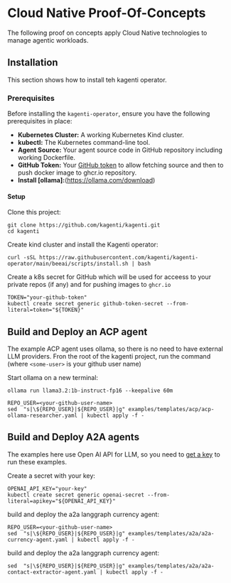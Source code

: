 # Cloud Native Proof-Of-Concepts

The following proof on concepts apply Cloud Native technologies to manage agentic workloads.

## Installation

This section shows how to install teh kagenti operator.

### Prerequisites

Before installing the `kagenti-operator`, ensure you have the following prerequisites in place:

* **Kubernetes Cluster:** A working Kubernetes Kind cluster.
* **kubectl:** The Kubernetes command-line tool.
* **Agent Source:** Your agent source code in GitHub repository including working Dockerfile.
* **GitHub Token:** Your [GitHub token](https://docs.github.com/en/authentication/keeping-your-account-and-data-secure/managing-your-personal-access-tokens#creating-a-personal-access-token-classic) to allow fetching source and then to push docker image to ghcr.io repository. 
* **Install [ollama]:**(https://ollama.com/download)


####  Setup

Clone this project:

```shell
git clone https://github.com/kagenti/kagenti.git
cd kagenti
```

Create kind cluster and install the Kagenti operator:

```shell
curl -sSL https://raw.githubusercontent.com/kagenti/kagenti-operator/main/beeai/scripts/install.sh | bash
```

Create a k8s secret for GitHub which will be used for acceess to
your private repos (if any) and for pushing images to `ghcr.io`

```shell
TOKEN="your-github-token"
kubectl create secret generic github-token-secret --from-literal=token="${TOKEN}"
```

## Build and Deploy an ACP agent

The example ACP agent uses ollama, so there is no need to have external LLM providers.
Fron the root of the kagenti project, run the command (where `<some-user>` is your github user name)

Start ollama on a new terminal:

```shell
ollama run llama3.2:1b-instruct-fp16 --keepalive 60m
```

```shell
REPO_USER=<your-github-user-name>
sed  "s|\${REPO_USER}|${REPO_USER}|g" examples/templates/acp/acp-ollama-researcher.yaml | kubectl apply -f -
```

## Build and Deploy A2A agents

The examples here use Open AI API for LLM, so you need to [get a key](https://platform.openai.com/api-keys) to run these examples.

Create a secret with your key:

```shell
OPENAI_API_KEY="your-key"
kubectl create secret generic openai-secret --from-literal=apikey="${OPENAI_API_KEY}"
```


build and deploy the a2a langgraph currency agent:

```shell
REPO_USER=<your-github-user-name>
sed  "s|\${REPO_USER}|${REPO_USER}|g" examples/templates/a2a/a2a-currency-agent.yaml | kubectl apply -f -
```

build and deploy the a2a langgraph currency agent:

```shell
sed  "s|\${REPO_USER}|${REPO_USER}|g" examples/templates/a2a/a2a-contact-extractor-agent.yaml | kubectl apply -f -
```


